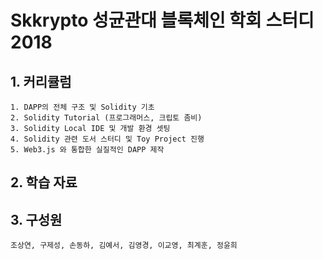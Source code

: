 # Skkrypto 성균관대 블록체인 학회 스터디 2018

## 1. 커리큘럼
    1. DAPP의 전체 구조 및 Solidity 기초
    2. Solidity Tutorial (프로그래머스, 크립토 좀비)
    3. Solidity Local IDE 및 개발 환경 셋팅
    4. Solidity 관련 도서 스터디 및 Toy Project 진행
    5. Web3.js 와 통합한 실질적인 DAPP 제작

## 2. 학습 자료


## 3. 구성원
    조상연, 구제성, 손동하, 김예서, 김영경, 이교영, 최계훈, 정윤희




